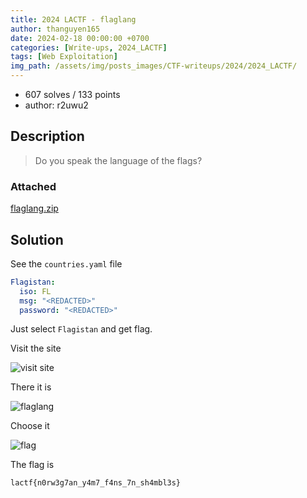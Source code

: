 ```yaml
---
title: 2024 LACTF - flaglang
author: thanguyen165
date: 2024-02-18 00:00:00 +0700
categories: [Write-ups, 2024_LACTF]
tags: [Web Exploitation]
img_path: /assets/img/posts_images/CTF-writeups/2024/2024_LACTF/
---
```


* 607 solves / 133 points
* author: r2uwu2

## Description

> Do you speak the language of the flags?

### Attached

[flaglang.zip](attached/flaglang.zip)

## Solution

See the ```countries.yaml``` file

```yaml
Flagistan:
  iso: FL
  msg: "<REDACTED>"
  password: "<REDACTED>"
```

Just select ```Flagistan``` and get flag.

Visit the site

![visit site](flaglang1.png)

There it is

![flaglang](flaglang2.png)

Choose it

![flag](flaglang3.png)

The flag is
```
lactf{n0rw3g7an_y4m7_f4ns_7n_sh4mbl3s}
```